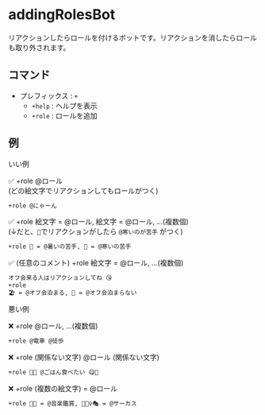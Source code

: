 # addingRolesBot

リアクションしたらロールを付けるボットです。リアクションを消したらロールも取り外されます。

## コマンド

- プレフィックス : `+`
  - `+help` : ヘルプを表示
  - `+role` : ロールを追加

## 例

いい例

✅ +role @ロール <br />
(どの絵文字でリアクションしてもロールがつく)

```md
+role @にゃーん
```

✅ +role 絵文字 = @ロール, 絵文字 = @ロール, ...(複数個) <br />
(↓だと、`🥶`でリアクションがしたら `@寒いのが苦手` がつく)

```md
+role 🥵 = @暑いの苦手, 🥶 = @寒いの苦手
```

✅ (任意のコメント) +role 絵文字 = @ロール, ...(複数個)

```md
オフ会来る人はリアクションしてね 😘
+role
🏖 = @オフ会泊まる, 🎡 = @オフ会泊まらない
```

悪い例

❌ +role @ロール, ...(複数個)

```md
+role @電車 @徒歩
```

❌ +role (関係ない文字) @ロール (関係ない文字)

```md
+role 🍣🌾 @ごはん食べたい 😋🍴
```

❌ +role (複数の絵文字) = @ロール

```md
+role 🥁🎺 = @音楽鑑賞, 🎪🤹‍♀️🎭 = @サーカス
```
